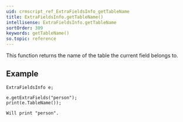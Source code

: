 ```yaml
---
uid: crmscript_ref_ExtraFieldsInfo_getTableName
title: ExtraFieldsInfo.getTableName()
intellisense: ExtraFieldsInfo.getTableName
sortOrder: 309
keywords: getTableName()
so.topic: reference
---
```



This function returns the name of the table the current field belongs to.





## Example
    
    ExtraFieldsInfo e;
    
    e.getExtraFields("person");
    print(e.TableName());
    
    Will print "person".


